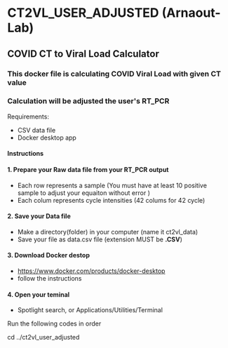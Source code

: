 # CT2VL_USER_ADJUSTED (Arnaout-Lab)
## COVID CT to Viral Load Calculator 
### This docker file is calculating COVID Viral Load with given CT value 
### Calculation will be adjusted the user's RT_PCR 

Requirements:

- CSV data file
- Docker desktop app


#### Instructions

#### 1. Prepare your Raw data file from your RT_PCR output
- Each row represents a sample (You must have at least 10 positive sample to adjust your equaiton without error )
- Each colum represents cycle intensities (42 colums for 42 cycle)

#### 2. Save your Data file
- Make a directory(folder) in your computer (name it ct2vl_data)
- Save your file as data.csv file (extension MUST be **.CSV**)

#### 3. Download Docker destop 

- https://www.docker.com/products/docker-desktop
- follow the instructions

#### 4. Open your teminal 
- Spotlight search, or Applications/Utilities/Terminal 

Run the following codes in order

cd ../ct2vl_user_adjusted 

 
 



